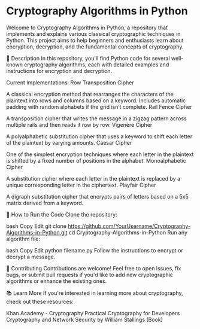 # Cryptography Algorithms in Python

Welcome to Cryptography Algorithms in Python, a repository that implements and explains various classical cryptographic techniques in Python. This project aims to help beginners and enthusiasts learn about encryption, decryption, and the fundamental concepts of cryptography.

📜 Description
In this repository, you'll find Python code for several well-known cryptography algorithms, each with detailed examples and instructions for encryption and decryption.

Current Implementations:
Row Transposition Cipher

A classical encryption method that rearranges the characters of the plaintext into rows and columns based on a keyword.
Includes automatic padding with random alphabets if the grid isn’t complete.
Rail Fence Cipher

A transposition cipher that writes the message in a zigzag pattern across multiple rails and then reads it row by row.
Vigenère Cipher

A polyalphabetic substitution cipher that uses a keyword to shift each letter of the plaintext by varying amounts.
Caesar Cipher

One of the simplest encryption techniques where each letter in the plaintext is shifted by a fixed number of positions in the alphabet.
Monoalphabetic Cipher

A substitution cipher where each letter in the plaintext is replaced by a unique corresponding letter in the ciphertext.
Playfair Cipher

A digraph substitution cipher that encrypts pairs of letters based on a 5x5 matrix derived from a keyword.

🚀 How to Run the Code
Clone the repository:

bash
Copy
Edit
git clone https://github.com/YourUsername/Cryptography-Algorithms-in-Python.git
cd Cryptography-Algorithms-in-Python
Run any algorithm file:

bash
Copy
Edit
python filename.py
Follow the instructions to encrypt or decrypt a message.

🔧 Contributing
Contributions are welcome! Feel free to open issues, fix bugs, or submit pull requests if you'd like to add new cryptographic algorithms or enhance the existing ones.

📚 Learn More
If you're interested in learning more about cryptography, check out these resources:

Khan Academy - Cryptography
Practical Cryptography for Developers
Cryptography and Network Security by William Stallings (Book)
